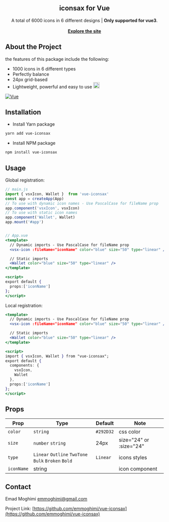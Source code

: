 

<article ><a name="user-content-readme-top"></a></p>

<div align="center">
  <h1 align="center"></a>iconsax for Vue</h1>
  <p align="center">
    A total of 6000 icons in 6 different designs | <strong>Only supported for vue3</strong>.
    <br>
    <br>
    <a href="https://vue-iconsax.netlify.app/"><strong> Explore the site </strong></a>
  </p>
</div>

# About the Project

the features of this package include the following: 
 * 1000 icons in 6 different types
 * Perfectly balance
 * 24px grid-based
 * Lightweight, powerful and easy to use <g-emoji class="g-emoji" alias="smile" fallback-src="https://github.githubassets.com/images/icons/emoji/unicode/1f604.png"><img class="emoji" alt="smile" src="https://github.githubassets.com/images/icons/emoji/unicode/1f604.png" width="20" height="20"></g-emoji>
  
<a href="https://vuejs.org/" rel="nofollow"><img src="https://camo.githubusercontent.com/50d43af9b68ef63015963f40aac894898d7c655ed221f0bce5013787a68aba26/68747470733a2f2f696d672e736869656c64732e696f2f62616467652f5675652e6a732d3335343935453f7374796c653d666f722d7468652d6261646765266c6f676f3d767565646f746a73266c6f676f436f6c6f723d344643303844" alt="Vue" data-canonical-src="https://img.shields.io/badge/Vue.js-35495E?style=for-the-badge&amp;logo=vuedotjs&amp;logoColor=4FC08D" style="max-width: 100%;"></a>

# Installation

* Install Yarn package
```bash
yarn add vue-iconsax
```
* Install NPM package
```bash
npm install vue-iconsax
```
  
## Usage

Global registration:

```jsx
// main.js
import { vsxIcon, Wallet }  from 'vue-iconsax'
const app = createApp(App)
// To use with dynamic icon names - Use PascalCase for fileName prop
app.component('vsxIcon', vsxIcon)
// To use with static icon names
app.component('Wallet', Wallet)
app.mount('#app')
```
```jsx

// App.vue
<template>
  // Dynamic imports - Use PascalCase for fileName prop
  <vsx-icon :fileName="iconName" color="blue" size="50" type="linear" />

  // Static imports
  <Wallet color="blue" size="50" type="linear" />
</template>

<script>
export default {
  props:['iconName']
};
</script>
```

Local registration:

```jsx
<template>
  // Dynamic imports - Use PascalCase for fileName prop
  <vsx-icon :fileName="iconName" color="blue" size="50" type="linear" />

  // Static imports
  <Wallet color="blue" size="50" type="linear" />
</template>

<script>
import { vsxIcon, Wallet } from "vue-iconsax";
export default {
  components: {
    vsxIcon,
    Wallet
  },
  props:['iconName']
};
</script>
```

## Props

| Prop      | Type                                                | Default        | Note                   |
| --------- | --------------------------------------------------- | -------------- | ---------------------- |
| `color`   | `string`                                            | `#292D32` | css color              |
| `size`    | `number` `string`                                   | 24px           | size="24" or :size="24" |
| `type` | `Linear` `Outline` `TwoTone` `Bulk` `Broken` `Bold` | `Linear`       | icons styles           |
| `iconName` | string|   | icon component           | iconName is only required with vsx-icon tag (Dynamic icon imports)

## Contact

Emad Moghimi [emmoghimi@gmail.com](emmoghimi@gmail.com)

Project Link: [https://github.com/emmoghimi/vue-iconsax](https://github.com/emmoghimi/vue-iconsax)

</article >
